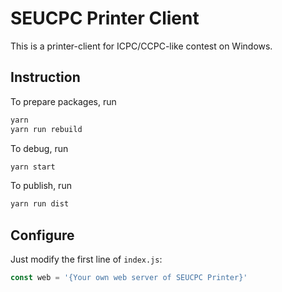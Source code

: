 # SEUCPC Printer Client

This is a printer-client for ICPC/CCPC-like contest on Windows.

## Instruction

To prepare packages, run

```bash
yarn
yarn run rebuild
```

To debug, run

```bash
yarn start
```

To publish, run

```bash
yarn run dist
```

## Configure

Just modify the first line of `index.js`:

```javascript
const web = '{Your own web server of SEUCPC Printer}'
```
